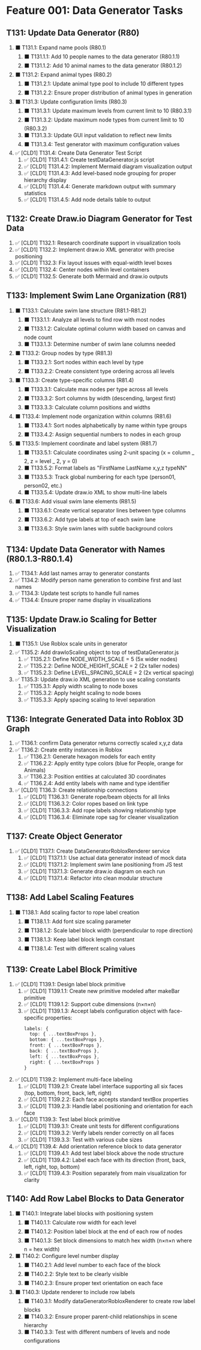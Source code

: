 # Feature 001: Data Generator Tasks

## T131: Update Data Generator (R80)

1. ⬛ T131.1: Expand name pools (R80.1)
   1. ⬛ T131.1.1: Add 10 people names to the data generator (R80.1.1)
   2. ⬛ T131.1.2: Add 10 animal names to the data generator (R80.1.2)
2. ⬛ T131.2: Expand animal types (R80.2)
   1. ⬛ T131.2.1: Update animal type pool to include 10 different types
   2. ⬛ T131.2.2: Ensure proper distribution of animal types in generation
3. ⬛ T131.3: Update configuration limits (R80.3)
   1. ⬛ T131.3.1: Update maximum levels from current limit to 10 (R80.3.1)
   2. ⬛ T131.3.2: Update maximum node types from current limit to 10 (R80.3.2)
   3. ⬛ T131.3.3: Update GUI input validation to reflect new limits
   4. ⬛ T131.3.4: Test generator with maximum configuration values
4. ✅ [CLD1] T131.4: Create Data Generator Test Script
   1. ✅ [CLD1] T131.4.1: Create testDataGenerator.js script
   2. ✅ [CLD1] T131.4.2: Implement Mermaid diagram visualization output
   3. ✅ [CLD1] T131.4.3: Add level-based node grouping for proper hierarchy display
   4. ✅ [CLD1] T131.4.4: Generate markdown output with summary statistics
   5. ✅ [CLD1] T131.4.5: Add node details table to output

## T132: Create Draw.io Diagram Generator for Test Data

1. ✅ [CLD1] T132.1: Research coordinate support in visualization tools
2. ✅ [CLD1] T132.2: Implement draw.io XML generator with precise positioning
3. ✅ [CLD1] T132.3: Fix layout issues with equal-width level boxes
4. ✅ [CLD1] T132.4: Center nodes within level containers
5. ✅ [CLD1] T132.5: Generate both Mermaid and draw.io outputs

## T133: Implement Swim Lane Organization (R81)

1. ⬛ T133.1: Calculate swim lane structure (R81.1-R81.2)
   1. ⬛ T133.1.1: Analyze all levels to find row with most nodes
   2. ⬛ T133.1.2: Calculate optimal column width based on canvas and node count
   3. ⬛ T133.1.3: Determine number of swim lane columns needed
2. ⬛ T133.2: Group nodes by type (R81.3)
   1. ⬛ T133.2.1: Sort nodes within each level by type
   2. ⬛ T133.2.2: Create consistent type ordering across all levels
3. ⬛ T133.3: Create type-specific columns (R81.4)
   1. ⬛ T133.3.1: Calculate max nodes per type across all levels
   2. ⬛ T133.3.2: Sort columns by width (descending, largest first)
   3. ⬛ T133.3.3: Calculate column positions and widths
4. ⬛ T133.4: Implement node organization within columns (R81.6)
   1. ⬛ T133.4.1: Sort nodes alphabetically by name within type groups
   2. ⬛ T133.4.2: Assign sequential numbers to nodes in each group
5. ⬛ T133.5: Implement coordinate and label system (R81.7)
   1. ⬛ T133.5.1: Calculate coordinates using 2-unit spacing (x = column _ 2, z = level _ 2, y = 0)
   2. ⬛ T133.5.2: Format labels as "FirstName LastName x,y,z typeNN"
   3. ⬛ T133.5.3: Track global numbering for each type (person01, person02, etc.)
   4. ⬛ T133.5.4: Update draw.io XML to show multi-line labels
6. ⬛ T133.6: Add visual swim lane elements (R81.5)
   1. ⬛ T133.6.1: Create vertical separator lines between type columns
   2. ⬛ T133.6.2: Add type labels at top of each swim lane
   3. ⬛ T133.6.3: Style swim lanes with subtle background colors

## T134: Update Data Generator with Names (R80.1.3-R80.1.4)

1. ✅ T134.1: Add last names array to generator constants
2. ✅ T134.2: Modify person name generation to combine first and last names
3. ✅ T134.3: Update test scripts to handle full names
4. ✅ T134.4: Ensure proper name display in visualizations

## T135: Update Draw.io Scaling for Better Visualization

1. ⬛ T135.1: Use Roblox scale units in generator
2. ✅ T135.2: Add drawIoScaling object to top of testDataGenerator.js
   1. ✅ T135.2.1: Define NODE_WIDTH_SCALE = 5 (5x wider nodes)
   2. ✅ T135.2.2: Define NODE_HEIGHT_SCALE = 2 (2x taller nodes)
   3. ✅ T135.2.3: Define LEVEL_SPACING_SCALE = 2 (2x vertical spacing)
3. ✅ T135.3: Update draw.io XML generation to use scaling constants
   1. ✅ T135.3.1: Apply width scaling to node boxes
   2. ✅ T135.3.2: Apply height scaling to node boxes
   3. ✅ T135.3.3: Apply spacing scaling to level separation

## T136: Integrate Generated Data into Roblox 3D Graph

1. ✅ T136.1: confirm Data generator returns correctly scaled x,y,z data
2. ✅ T136.2: Create entity instances in Roblox
   1. ✅ T136.2.1: Generate hexagon models for each entity
   2. ✅ T136.2.2: Apply entity type colors (blue for People, orange for Animals)
   3. ✅ T136.2.3: Position entities at calculated 3D coordinates
   4. ✅ T136.2.4: Add entity labels with name and type identifier
3. ✅ [CLD1] T136.3: Create relationship connections
   1. ✅ [CLD1] T136.3.1: Generate rope/beam objects for all links
   2. ✅ [CLD1] T136.3.2: Color ropes based on link type
   3. ✅ [CLD1] T136.3.3: Add rope labels showing relationship type
   4. ✅ [CLD1] T136.3.4: Eliminate rope sag for cleaner visualization

## T137: Create Object Generator

1. ✅ [CLD1] T137.1: Create DataGeneratorRobloxRenderer service
   1. ✅ [CLD1] T137.1.1: Use actual data generator instead of mock data
   2. ✅ [CLD1] T137.1.2: Implement swim lane positioning from JS test
   3. ✅ [CLD1] T137.1.3: Generate draw.io diagram on each run
   4. ✅ [CLD1] T137.1.4: Refactor into clean modular structure

## T138: Add Label Scaling Features

1. ⬛ T138.1: Add scaling factor to rope label creation
   1. ⬛ T138.1.1: Add font size scaling parameter
   2. ⬛ T138.1.2: Scale label block width (perpendicular to rope direction)
   3. ⬛ T138.1.3: Keep label block length constant
   4. ⬛ T138.1.4: Test with different scaling values

## T139: Create Label Block Primitive

1. ✅ [CLD1] T139.1: Design label block primitive
   1. ✅ [CLD1] T139.1.1: Create new primitive modeled after makeBar primitive
   2. ✅ [CLD1] T139.1.2: Support cube dimensions (n×n×n)
   3. ✅ [CLD1] T139.1.3: Accept labels configuration object with face-specific properties:
      ```typescript
      labels: {
        top: { ...textBoxProps },
        bottom: { ...textBoxProps },
        front: { ...textBoxProps },
        back: { ...textBoxProps },
        left: { ...textBoxProps },
        right: { ...textBoxProps }
      }
      ```
2. ✅ [CLD1] T139.2: Implement multi-face labeling
   1. ✅ [CLD1] T139.2.1: Create label interface supporting all six faces (top, bottom, front, back, left, right)
   2. ✅ [CLD1] T139.2.2: Each face accepts standard textBox properties
   3. ✅ [CLD1] T139.2.3: Handle label positioning and orientation for each face
3. ✅ [CLD1] T139.3: Test label block primitive
   1. ✅ [CLD1] T139.3.1: Create unit tests for different configurations
   2. ✅ [CLD1] T139.3.2: Verify labels render correctly on all faces
   3. ✅ [CLD1] T139.3.3: Test with various cube sizes
4. ✅ [CLD1] T139.4: Add orientation reference block to data generator
   1. ✅ [CLD1] T139.4.1: Add test label block above the node structure
   2. ✅ [CLD1] T139.4.2: Label each face with its direction (front, back, left, right, top, bottom)
   3. ✅ [CLD1] T139.4.3: Position separately from main visualization for clarity

## T140: Add Row Label Blocks to Data Generator

1. ⬛ T140.1: Integrate label blocks with positioning system
   1. ⬛ T140.1.1: Calculate row width for each level
   2. ⬛ T140.1.2: Position label block at the end of each row of nodes
   3. ⬛ T140.1.3: Set block dimensions to match hex width (n×n×n where n = hex width)
2. ⬛ T140.2: Configure level number display
   1. ⬛ T140.2.1: Add level number to each face of the block
   2. ⬛ T140.2.2: Style text to be clearly visible
   3. ⬛ T140.2.3: Ensure proper text orientation on each face
3. ⬛ T140.3: Update renderer to include row labels
   1. ⬛ T140.3.1: Modify dataGeneratorRobloxRenderer to create row label blocks
   2. ⬛ T140.3.2: Ensure proper parent-child relationships in scene hierarchy
   3. ⬛ T140.3.3: Test with different numbers of levels and node configurations
